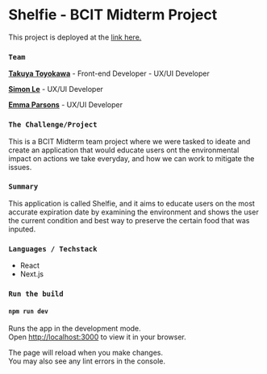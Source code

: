 # Shelfie - BCIT Midterm Project

This project is deployed at the [link here.](https://shelfie-takuyatoyokawa.vercel.app/)

### `Team`

[**Takuya Toyokawa**](https://www.linkedin.com/in/takuya-toyokawa/) - Front-end Developer - UX/UI Developer

[**Simon Le**](https://www.linkedin.com/in/simon-le-532820183/) - UX/UI Developer

[**Emma Parsons**](https://www.linkedin.com/in/emma-parsons-b6518ba9/) - UX/UI Developer

### `The Challenge/Project`

This is a BCIT Midterm team project where we were tasked to ideate and create an application that would educate users ont the environmental impact on actions we take everyday, and how we can work to mitigate the issues.

### `Summary`

This application is called Shelfie, and it aims to educate users on the most accurate expiration date by examining the environment and shows the user the current condition and best way to preserve the certain food that was inputed.

### `Languages / Techstack`

- React
- Next.js

### `Run the build`

#### `npm run dev`
Runs the app in the development mode.\
Open [http://localhost:3000](http://localhost:3000) to view it in your browser.

The page will reload when you make changes.\
You may also see any lint errors in the console.
